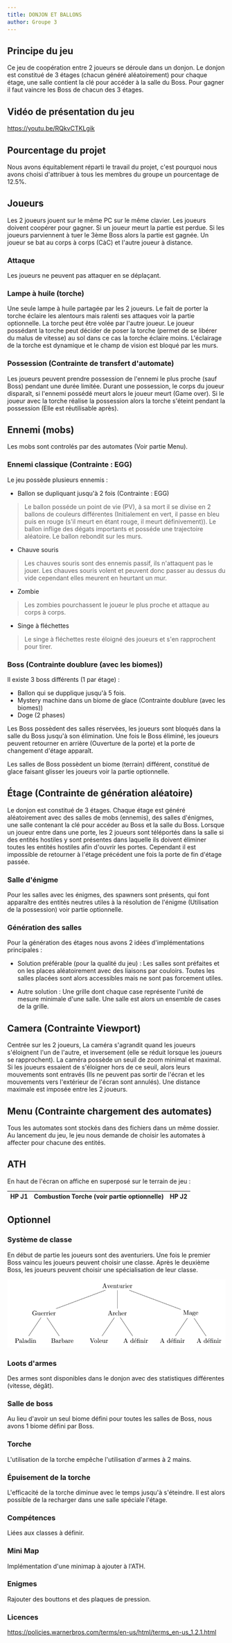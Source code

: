 ```yaml
---
title: DONJON ET BALLONS
author: Groupe 3
---
```


## Principe du jeu

Ce jeu de coopération entre 2 joueurs se déroule dans un donjon. Le donjon est constitué de 3 étages (chacun généré aléatoirement) pour chaque étage, une salle contient la clé pour accéder à la salle du Boss. Pour gagner il faut vaincre les Boss de chacun des 3 étages.

## Vidéo de présentation du jeu

https://youtu.be/RQkvCTKLgik

## Pourcentage du projet

Nous avons équitablement réparti le travail du projet, c'est pourquoi nous avons choisi d'attribuer à tous les membres du groupe un pourcentage de 12.5%.

## Joueurs

Les 2 joueurs jouent sur le même PC sur le même clavier. Les joueurs doivent coopérer pour gagner. Si un joueur meurt la partie est perdue. Si les joueurs parviennent à tuer le 3ème Boss alors la partie est gagnée. Un joueur se bat au corps à corps (CàC) et l'autre joueur à distance.

### Attaque

Les joueurs ne peuvent pas attaquer en se déplaçant.

### Lampe à huile (torche)

Une seule lampe à huile partagée par les 2 joueurs. Le fait de porter la torche éclaire les alentours mais ralenti ses attaques voir la partie optionnelle. La torche peut être volée par l'autre joueur. Le joueur possédant la torche peut décider de poser la torche (permet de se libérer du malus de vitesse) au sol dans ce cas la torche éclaire moins. L'éclairage de la torche est dynamique et le champ de vision est bloqué par les murs.

### Possession (Contrainte de transfert d'automate)

Les joueurs peuvent prendre possession de l'ennemi le plus proche (sauf Boss) pendant une durée limitée. Durant une possession, le corps du joueur disparaît, si l'ennemi possédé meurt alors le joueur meurt (Game over). Si le joueur avec la torche réalise la possession alors la torche s'éteint pendant la possession (Elle est réutilisable après).

## Ennemi (mobs)

Les mobs sont controlés par des automates (Voir partie Menu).

### Ennemi classique (Contrainte : EGG)

Le jeu possède plusieurs ennemis :

- Ballon se dupliquant jusqu'à 2 fois (Contrainte : EGG)

> Le ballon posséde un point de vie (PV), à sa mort il se divise en 2 ballons de couleurs différentes (Initialement en vert, il passe en bleu puis en rouge (s'il meurt en étant rouge, il meurt définivement)). Le ballon inflige des dégats importants et posséde une trajectoire aléatoire. Le ballon rebondit sur les murs.

- Chauve souris

> Les chauves souris sont des ennemis passif, ils n'attaquent pas le jouer. Les chauves souris volent et peuvent donc passer au dessus du vide cependant elles meurent en heurtant un mur.

- Zombie

> Les zombies pourchassent le joueur le plus proche et attaque au corps à corps.

- Singe à fléchettes

> Le singe à fléchettes reste éloigné des joueurs et s'en rapprochent pour tirer.

### Boss (Contrainte doublure (avec les biomes))

Il existe 3 boss différents (1 par étage) :

- Ballon qui se dupplique jusqu'à 5 fois.
- Mystery machine dans un biome de glace (Contrainte doublure (avec les biomes))
- Doge (2 phases)

Les Boss possèdent des salles réservées, les joueurs sont bloqués dans la salle du Boss jusqu'à son élimination. Une fois le Boss éliminé, les joueurs peuvent retourner en arrière (Ouverture de la porte) et la porte de changement d'étage apparaît.

Les salles de Boss possèdent un biome (terrain) différent, constitué de glace faisant glisser les joueurs voir la partie optionnelle.

## Étage (Contrainte de génération aléatoire)

Le donjon est constitué de 3 étages. Chaque étage est généré aléatoirement avec des salles de mobs (ennemis), des salles d'énigmes, une salle contenant la clé pour accéder au Boss et la salle du Boss. Lorsque un joueur entre dans une porte, les 2 joueurs sont téléportés dans la salle si des entités hostiles y sont présentes dans laquelle ils doivent éliminer toutes les entités hostiles afin d'ouvrir les portes. Cependant il est impossible de retourner à l'étage précédent une fois la porte de fin d'étage passée.

### Salle d'énigme

Pour les salles avec les énigmes, des spawners sont présents, qui font apparaître des entités neutres utiles à la résolution de l'énigme (Utilisation de la possession) voir partie optionnelle.

### Génération des salles

Pour la génération des étages nous avons 2 idées d'implémentations principales :

- Solution préférable (pour la qualité du jeu) :
Les salles sont préfaites et on les places aléatoirement avec des liaisons par couloirs. Toutes les salles placées sont alors accessibles mais ne sont pas forcement utiles.

- Autre solution :
Une grille dont chaque case représente l'unité de mesure minimale d'une salle. Une salle est alors un ensemble de cases de la grille.

## Camera (Contrainte Viewport)

Centrée sur les 2 joueurs, La caméra s'agrandit quand les joueurs s'éloignent l'un de l'autre, et inversement (elle se réduit lorsque les joueurs se rapprochent). La caméra possède un seuil de zoom minimal et maximal. Si les joueurs essaient de s'éloigner hors de ce seuil, alors leurs mouvements sont entravés (Ils ne peuvent pas sortir de l'écran et les mouvements vers l'extérieur de l'écran sont annulés). Une distance maximale est imposée entre les 2 joueurs.

## Menu (Contrainte chargement des automates)

Tous les automates sont stockés dans des fichiers dans un même dossier. Au lancement du jeu, le jeu nous demande de choisir les automates à affecter pour chacune des entités.

## ATH

En haut de l'écran on affiche en superposé sur le terrain de jeu :

| HP J1 | Combustion Torche (voir partie optionnelle) | HP J2 |
| :--- | :---: | ---: |

## Optionnel

### Système de classe

En début de partie les joueurs sont des aventuriers. Une fois le premier Boss vaincu les joueurs peuvent choisir une classe. Après le deuxième Boss, les joueurs peuvent choisir une spécialisation de leur classe.

![Systéme de classes](Classes.png)

### Loots d'armes

Des armes sont disponibles dans le donjon avec des statistiques différentes (vitesse, dégât).

### Salle de boss

Au lieu d'avoir un seul biome défini pour toutes les salles de Boss, nous avons 1 biome défini par Boss.

### Torche

L'utilisation de la torche empêche l'utilisation d'armes à 2 mains.

### Épuisement de la torche

L'efficacité de la torche diminue avec le temps jusqu'à s'éteindre. Il est alors possible de la recharger dans une salle spéciale l'étage.

### Compétences

Liées aux classes à définir.

### Mini Map

Implémentation d'une minimap à ajouter à l'ATH.

### Enigmes

Rajouter des bouttons et des plaques de pression.

### Licences

https://policies.warnerbros.com/terms/en-us/html/terms_en-us_1.2.1.html
